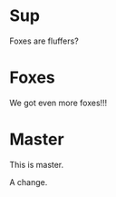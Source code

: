 # Sup

Foxes are fluffers?

# Foxes

We got even more foxes!!!

# Master 

This is master.

A change.